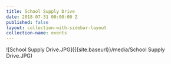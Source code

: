 ```yaml
---
title: School Supply Drive
date: 2018-07-31 00:00:00 Z
published: false
layout: collection-with-sidebar-layout
collection-name: events
---
```


![School Supply Drive.JPG]({{site.baseurl}}/media/School Supply Drive.JPG)
